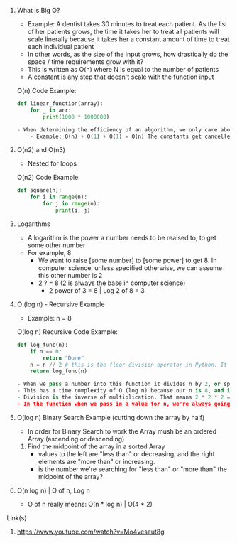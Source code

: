 1. What is Big O?
    - Example: A dentist takes 30 minutes to treat each patient. As the list of her patients grows, the time it takes her to treat all patients will scale linerally because it takes her a constant amount of time to treat each individual patient
    - In other words, as the size of the input grows, how drastically do the space / time requirements grow with it?
    - This is written as O(n) where N is equal to the number of patients
    - A constant is any step that doesn't scale with the function input

    O(n) Code Example:
    
    ```python
    def linear_function(array):
        for _ in arr:
            print(1000 * 1000000)
    
    - When determining the efficiency of an algorithm, we only care about the worst case. So that means that the worst, or the highest order operation, trumps the operations that have better performance. 
        - Example: O(n) + O(1) + O(1) = O(n) The constants get cancelled out because O(n) is the worst case

2. O(n2) and O(n3)
    - Nested for loops
    
    O(n2) Code Example:

    ```python
    def square(n):
        for i in range(n):
            for j in range(n):
                print(i, j)

3. Logarithms
    - A logarithm is the power a number needs to be reaised to, to get some other number
    - For example, 8:
        - We want to raise [some number] to [some power] to get 8. In computer science, unless specified otherwise, we can assume this other number is 2
        - 2 ? = 8 (2 is always the base in computer science)
            - 2 power of 3 = 8 | Log 2 of 8 = 3

4. O (log n) - Recursive Example
    - Example: n = 8

    O(log n) Recursive Code Example:

    ```python
    def log_func(n):
        if n == 0:
            return "Done"
        n = n // 2 # this is the floor division operator in Python. It divides the value of 'n' by 2 and returns the quotient as an integer, discarding any remainder
        return log_func(n)

    - When we pass a number into this function it divides n by 2, or splits in half, and then calls itself with the new half, or divided number
    - This has a time complexity of O (log n) because our n is 8, and in cs our base is always 2. And we must have our n 3 times, or three levels deep in the function to get to a point where can no longer reasonably have our input n. Which is another way of saying; Log based 2 of 8 = 3
    - Division is the inverse of multiplication. That means 2 * 2 * 2 = 8 also means we should be able to divide 8 by 2, three times to get 1. The "three iterations" is what's important
    - In the function when we pass in a value for n, we're always going to need to divide this value "n" by two, Log n times before we can get 1

5. O(log n) Binary Search Example (cutting down the array by half)
    - In order for Binary Search to work the Array mush be an ordered Array (ascending or descending)
    1. Find the midpoint of the array in a sorted Array
        - values to the left are "less than" or decreasing, and the right elements are "more than" or increasing.
        - is the number we're searching for "less than" or "more than" the midpoint of the array?

6. O(n log n) | O of n, Log n
    - O of n really means: O(n * log n) | O(4 * 2)

Link(s)
1. https://www.youtube.com/watch?v=Mo4vesaut8g